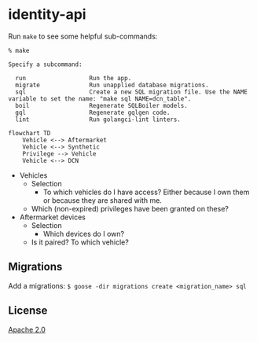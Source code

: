 # identity-api

Run `make` to see some helpful sub-commands:

```
% make

Specify a subcommand:

  run                  Run the app.
  migrate              Run unapplied database migrations.
  sql                  Create a new SQL migration file. Use the NAME variable to set the name: "make sql NAME=dcn_table".
  boil                 Regenerate SQLBoiler models.
  gql                  Regenerate gqlgen code.
  lint                 Run golangci-lint linters.
```

```mermaid
flowchart TD
    Vehicle <--> Aftermarket
    Vehicle <--> Synthetic
    Privilege --> Vehicle
    Vehicle <--> DCN
```

- Vehicles
  - Selection
    - To which vehicles do I have access? Either because I own them or because they are shared with me.
  - Which (non-expired) privileges have been granted on these?
- Aftermarket devices
  - Selection
    - Which devices do I own?
  - Is it paired? To which vehicle?

## Migrations

Add a migrations:
`$ goose -dir migrations create <migration_name> sql`

## License

[Apache 2.0](LICENSE)
